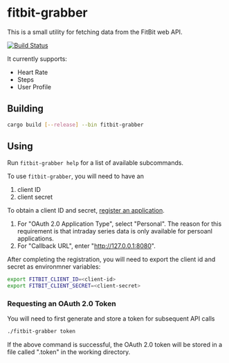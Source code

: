 # fitbit-grabber

This is a small utility for fetching data from the FitBit web API.

[![Build Status](https://travis-ci.org/bradfordboyle/fitbit-grabber-rs.svg?branch=master)](https://travis-ci.org/bradfordboyle/fitbit-grabber-rs)

It currently supports:

- Heart Rate
- Steps
- User Profile

## Building

```sh
cargo build [--release] --bin fitbit-grabber
```

## Using

Run `fitbit-grabber help` for a list of available subcommands.

To use `fitbit-grabber`, you will need to have an

1. client ID
2. client secret

To obtain a client ID and secret, [register an application][].

1. For "OAuth 2.0 Application Type", select "Personal". The reason for this
   requirement is that intraday series data is only available for persoanl
   applications.
2. For "Callback URL", enter "http://127.0.0.1:8080".

After completing the registration, you will need to export the client id and
secret as environmner variables:

```sh
export FITBIT_CLIENT_ID=<client-id>
export FITBIT_CLIENT_SECRET=<client-secret>
```

### Requesting an OAuth 2.0 Token

You will need to first generate and store a token for subsequent API calls

```sh
./fitbit-grabber token
```

If the above command is successful, the OAuth 2.0 token will be stored in a file
called ".token" in the working directory.

[register an application]: https://dev.fitbit.com/apps/new
